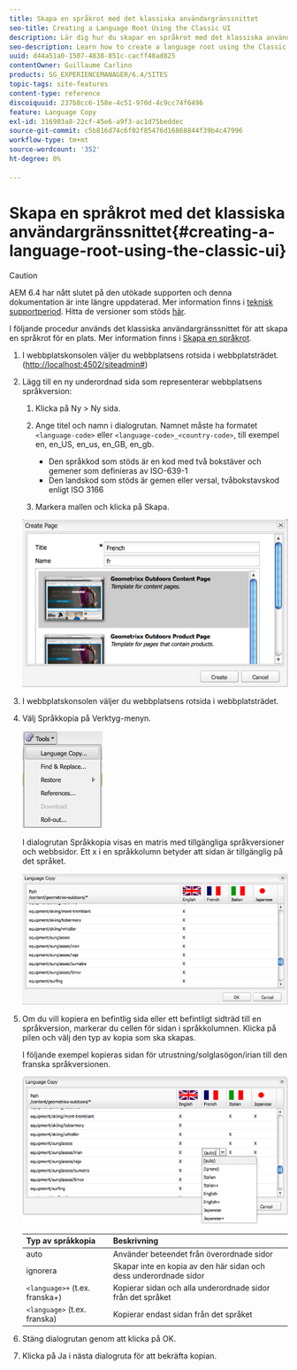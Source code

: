 ```yaml
---
title: Skapa en språkrot med det klassiska användargränssnittet
seo-title: Creating a Language Root Using the Classic UI
description: Lär dig hur du skapar en språkrot med det klassiska användargränssnittet.
seo-description: Learn how to create a language root using the Classic UI.
uuid: d44a51a0-1507-4838-851c-cacff48ad825
contentOwner: Guillaume Carlino
products: SG_EXPERIENCEMANAGER/6.4/SITES
topic-tags: site-features
content-type: reference
discoiquuid: 237b8cc6-158e-4c51-970d-4c9cc74f6496
feature: Language Copy
exl-id: 316903a8-22cf-45e6-a9f3-ac1d75beddec
source-git-commit: c5b816d74c6f02f85476d16868844f39b4c47996
workflow-type: tm+mt
source-wordcount: '352'
ht-degree: 0%

---
```


# Skapa en språkrot med det klassiska användargränssnittet{#creating-a-language-root-using-the-classic-ui}

>[!CAUTION]
>
>AEM 6.4 har nått slutet på den utökade supporten och denna dokumentation är inte längre uppdaterad. Mer information finns i [teknisk supportperiod](https://helpx.adobe.com/support/programs/eol-matrix.html). Hitta de versioner som stöds [här](https://experienceleague.adobe.com/docs/).

I följande procedur används det klassiska användargränssnittet för att skapa en språkrot för en plats. Mer information finns i [Skapa en språkrot](/help/sites-administering/tc-prep.md#creating-a-language-root).

1. I webbplatskonsolen väljer du webbplatsens rotsida i webbplatsträdet. ([http://localhost:4502/siteadmin#](http://localhost:4502/siteadmin#))
1. Lägg till en ny underordnad sida som representerar webbplatsens språkversion:

   1. Klicka på Ny > Ny sida.
   1. Ange titel och namn i dialogrutan. Namnet måste ha formatet `<language-code>` eller `<language-code>_<country-code>`, till exempel en, en_US, en_us, en_GB, en_gb.

      * Den språkkod som stöds är en kod med två bokstäver och gemener som definieras av ISO-639-1
      * Den landskod som stöds är gemen eller versal, tvåbokstavskod enligt ISO 3166
   1. Markera mallen och klicka på Skapa.

   ![newpagefr](assets/newpagefr.png)

1. I webbplatskonsolen väljer du webbplatsens rotsida i webbplatsträdet.
1. Välj Språkkopia på Verktyg-menyn.

   ![toolslanguagecopy](assets/toolslanguagecopy.png)

   I dialogrutan Språkkopia visas en matris med tillgängliga språkversioner och webbsidor. Ett x i en språkkolumn betyder att sidan är tillgänglig på det språket.

   ![språkDialogrutan](assets/languagecopydialog.png)

1. Om du vill kopiera en befintlig sida eller ett befintligt sidträd till en språkversion, markerar du cellen för sidan i språkkolumnen. Klicka på pilen och välj den typ av kopia som ska skapas.

   I följande exempel kopieras sidan för utrustning/solglasögon/irian till den franska språkversionen.

   ![språkopydilogdropdown](assets/languagecopydilogdropdown.png)

   | Typ av språkkopia | Beskrivning |
   |---|---|
   | auto | Använder beteendet från överordnade sidor |
   | ignorera | Skapar inte en kopia av den här sidan och dess underordnade sidor |
   | `<language>+` (t.ex. franska+) | Kopierar sidan och alla underordnade sidor från det språket |
   | `<language>` (t.ex. franska) | Kopierar endast sidan från det språket |

1. Stäng dialogrutan genom att klicka på OK.
1. Klicka på Ja i nästa dialogruta för att bekräfta kopian.
